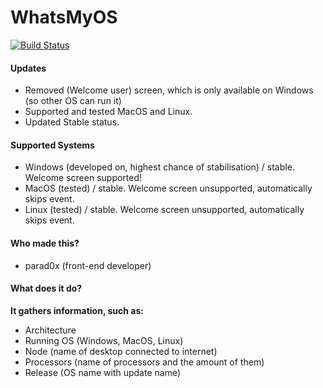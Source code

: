 # WhatsMyOS
[![Build Status](https://travis-ci.org/joemccann/dillinger.svg?branch=master)](https://travis-ci.org/joemccann/dillinger)

#### Updates
* Removed (Welcome user) screen, which is only available on Windows (so other OS can run it)
* Supported and tested MacOS and Linux.
* Updated Stable status.

#### Supported Systems
* Windows (developed on, highest chance of stabilisation) / stable. Welcome screen supported!
* MacOS (tested) / stable. Welcome screen unsupported, automatically skips event.
* Linux (tested) / stable. Welcome screen unsupported, automatically skips event.

#### Who made this?
* parad0x (front-end developer)

#### What does it do?
__It gathers information, such as:__
* Architecture
* Running OS (Windows, MacOS, Linux)
* Node (name of desktop connected to internet)
* Processors (name of processors and the amount of them)
* Release (OS name with update name)
